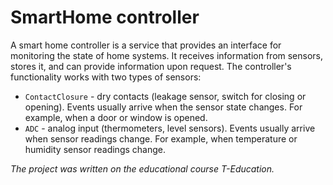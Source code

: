 # SmartHome controller

A smart home controller is a service that provides an interface for monitoring the state of home systems.
It receives information from sensors, stores it, and can provide information upon request.
The controller's functionality works with two types of sensors:
- `ContactClosure` - dry contacts (leakage sensor, switch for closing or opening).
  Events usually arrive when the sensor state changes. For example, when a door or window is opened.
- `ADC` - analog input (thermometers, level sensors). Events usually arrive when sensor readings change.
  For example, when temperature or humidity sensor readings change.

_The project was written on the educational course T-Education._
